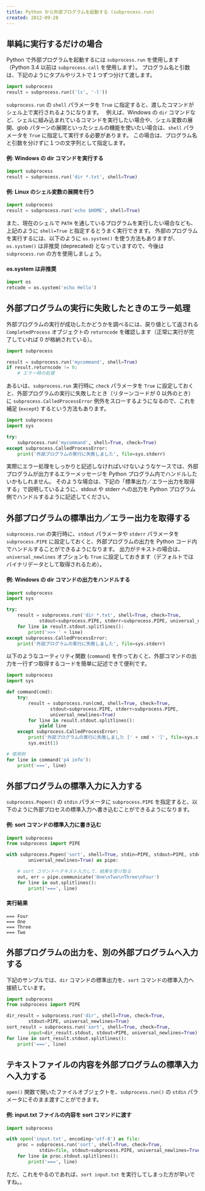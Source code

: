 ```yaml
---
title: Python から外部プログラムを起動する (subprocess.run)
created: 2012-09-28
---
```


単純に実行するだけの場合
----

Python で外部プログラムを起動するには `subprocess.run` を使用します（Python 3.4 以前は `subprocess.call` を使用します）。
プログラム名と引数は、下記のようにタプルやリストで１つずつ分けて渡します。

```python
import subprocess
result = subprocess.run(('ls', '-l'))
```

`subprocess.run` の `shell` パラメータを `True` に指定すると、渡したコマンドがシェル上で実行されるようになります。　
例えば、Windows の `dir` コマンドなど、シェルに組み込まれているコマンドを実行したい場合や、シェル変数の展開、glob パターンの展開といったシェルの機能を使いたい場合は、`shell` パラメータを `True` に指定して実行する必要があります。
この場合は、プログラム名と引数を分けずに１つの文字列として指定します。

#### 例: Windows の dir コマンドを実行する

```python
import subprocess
result = subprocess.run('dir *.txt', shell=True)
```

#### 例: Linux のシェル変数の展開を行う

```python
import subprocess
result = subprocess.run('echo $HOME', shell=True)
```

また、現在のシェルで `PATH` を通しているプログラムを実行したい場合なども、上記のように `shell=True` と指定するとうまく実行できます。
外部のプログラムを実行するには、以下のように `os.system()` を使う方法もありますが、`os.system()` は非推奨 (deprecated) となっていますので、今後は `subprocess.run` の方を使用しましょう。

#### os.system は非推奨

```python
import os
retcode = os.system('echo Hello')
```


外部プログラムの実行に失敗したときのエラー処理
----

外部プログラムの実行が成功したかどうかを調べるには、戻り値として返される `CompletedProcess` オブジェクトの `returncode` を確認します（正常に実行が完了していれば 0 が格納されている）。

```python
import subprocess

result = subprocess.run('mycommand', shell=True)
if result.returncode != 0:
    # エラー時の処理
```

あるいは、`subprocess.run` 実行時に `check` パラメータを `True` に設定しておくと、外部プログラムの実行に失敗したとき（リターンコードが 0 以外のとき）に `subprocess.CalledProcessError` 例外をスローするようになるので、これを補足 (`except`) するという方法もあります。

```python
import subprocess
import sys

try:
    subprocess.run('mycommand', shell=True, check=True)
except subprocess.CalledProcessError:
    print('外部プログラムの実行に失敗しました', file=sys.stderr)
```

実際にエラー処理をしっかりと記述しなければいけないようなケースでは、外部プログラムが出力するエラーメッセージを Python プログラム内でハンドルしたいかもしれません。
そのような場合は、下記の「標準出力／エラー出力を取得する」で説明しているように、stdout や stderr への出力を Python プログラム側でハンドルするように記述してください。


外部プログラムの標準出力／エラー出力を取得する
----

`subprocess.run` の実行時に、`stdout` パラメータや `stderr` パラメータを `subprocess.PIPE` に設定しておくと、外部プログラムの出力を Python コード内でハンドルすることができるようになります。
出力がテキストの場合は、`universal_newlines` オプションも `True` に設定しておきます（デフォルトではバイナリデータとして取得されるため）。

#### 例: Windows の dir コマンドの出力をハンドルする

```python
import subprocess
import sys

try:
    result = subprocess.run('dir *.txt', shell=True, check=True,
            stdout=subprocess.PIPE, stderr=subprocess.PIPE, universal_newlines=True)
    for line in result.stdout.splitlines():
        print('>>> ' + line)
except subprocess.CalledProcessError:
    print('外部プログラムの実行に失敗しました', file=sys.stderr)
```

以下のようなユーティリティ関数 (`command`) を作っておくと、外部コマンドの出力を一行ずつ取得するコードを簡単に記述できて便利です。

```python
import subprocess
import sys

def command(cmd):
    try:
        result = subprocess.run(cmd, shell=True, check=True,
                stdout=subprocess.PIPE, stderr=subprocess.PIPE,
                universal_newlines=True)
        for line in result.stdout.splitlines():
            yield line
    except subprocess.CalledProcessError:
        print('外部プログラムの実行に失敗しました [' + cmd + ']', file=sys.stderr)
        sys.exit(1)

# 使用例
for line in command('p4 info'):
    print('===', line)
```


外部プログラムの標準入力に入力する
----

`subprocess.Popen()` の `stdin` パラメータに `subprocess.PIPE` を指定すると、以下のように外部プロセスの標準入力へ書き込むことができるようになります。

#### 例: sort コマンドの標準入力に書き込む

```python
import subprocess
from subprocess import PIPE

with subprocess.Popen('sort', shell=True, stdin=PIPE, stdout=PIPE, stderr=PIPE,
        universal_newlines=True) as pipe:

    # sort コマンドへテキスト入力して、結果を受け取る
    out, err = pipe.communicate('One\nTwo\nThree\nFour')
    for line in out.splitlines():
        print('===', line)
```

#### 実行結果

```
=== Four
=== One
=== Three
=== Two
```


外部プログラムの出力を、別の外部プログラムへ入力する
----

下記のサンプルでは、`dir` コマンドの標準出力を、`sort` コマンドの標準入力へ接続しています。

```python
import subprocess
from subprocess import PIPE

dir_result = subprocess.run('dir', shell=True, check=True,
        stdout=PIPE, universal_newlines=True)
sort_result = subprocess.run('sort', shell=True, check=True,
        input=dir_result.stdout, stdout=PIPE, universal_newlines=True)
for line in sort_result.stdout.splitlines():
    print('===', line)
```


テキストファイルの内容を外部プログラムの標準入力へ入力する
----

`open()` 関数で開いたファイルオブジェクトを、`subprocess.run()` の `stdin` パラメータにそのまま渡すことができます。

#### 例: input.txt ファイルの内容を sort コマンドに渡す

```python
import subprocess

with open('input.txt', encoding='utf-8') as file:
    proc = subprocess.run('sort', shell=True, check=True,
            stdin=file, stdout=subprocess.PIPE, universal_newlines=True)
    for line in proc.stdout.splitlines():
        print('===', line)
```

ただ、これをやるのであれば、`sort input.txt` を実行してしまった方が早いですね。。



